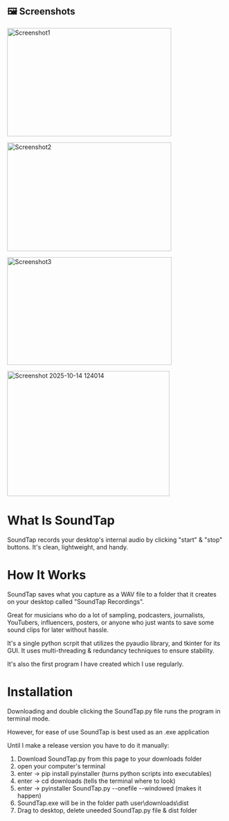 ## 🖼️ Screenshots

<img width="379" height="250" alt="Screenshot1" src="https://github.com/user-attachments/assets/bf9c8cf9-b241-48cd-ab1f-b15bc971ceb5" /><br>

<img width="379" height="251" alt="Screenshot2" src="https://github.com/user-attachments/assets/3914115b-68d1-4d80-b9af-3c92c2a50a2d" /><br>

<img width="380" height="249" alt="Screenshot3" src="https://github.com/user-attachments/assets/fff870aa-c5d0-4724-b6e7-a277ca407216" /><br>

<img width="375" height="289" alt="Screenshot 2025-10-14 124014" src="https://github.com/user-attachments/assets/74754068-6957-4bc8-87b8-12523b8f2aae" />



# What Is SoundTap
SoundTap records your desktop's internal audio by clicking "start" & "stop" buttons. It's clean, lightweight, and handy.

# How It Works
SoundTap saves what you capture as a WAV file to a folder that it creates on your desktop called "SoundTap Recordings".

Great for musicians who do a lot of sampling, podcasters, journalists, YouTubers, influencers, posters, or anyone who just wants to save some sound clips for later without hassle.

It's a single python scrpit that utilizes the pyaudio library, and tkinter for its GUI. It uses multi-threading & redundancy techniques to ensure stability.

It's also the first program I have created which I use regularly.

# Installation
Downloading and double clicking the SoundTap.py file runs the program in terminal mode.

However, for ease of use SoundTap is best used as an .exe application

Until I make a release version you have to do it manually:

1. Download SoundTap.py from this page to your downloads folder
2. open your computer's terminal
3. enter -> pip install pyinstaller    (turns python scripts into executables)
4. enter -> cd downloads    (tells the terminal where to look)
6. enter -> pyinstaller SoundTap.py --onefile --windowed    (makes it happen)
5. SoundTap.exe will be in the folder path user\downloads\dist
6. Drag to desktop, delete uneeded SoundTap.py file & dist folder
